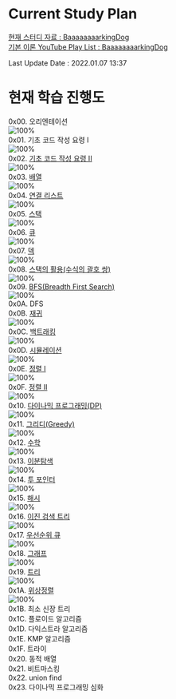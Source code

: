 # Current Study Plan

[현재 스터디 자료 : BaaaaaaaarkingDog](https://blog.encrypted.gg/919?category=773649{:target="_blank"})        
[기본 이론 YouTube Play List : BaaaaaaaarkingDog](https://www.youtube.com/watch?v=LcOIobH7ues&list=PLtqbFd2VIQv4O6D6l9HcD732hdrnYb6CY{:target="_blank"})  
  
Last Update Date : 2022.01.07 13:37
  
# 현재 학습 진행도
0x00. 오리엔테이션  
![100%](https://progress-bar.dev/1/?scale=1&title=progress&width=500&color=babaca&suffix=/1)  
0x01. 기초 코드 작성 요령 I  
![100%](https://progress-bar.dev/1/?scale=1&title=progress&width=500&color=babaca&suffix=/1)  
0x02. [기초 코드 작성 요령 II](https://github.com/encrypted-def/basic-algo-lecture/blob/master/workbook/0x02.md{:target="_blank"})  
![100%](https://progress-bar.dev/27/?scale=27&title=progress&width=500&color=babaca&suffix=/27)  
0x03. [배열](https://github.com/encrypted-def/basic-algo-lecture/blob/master/workbook/0x03.md{:target="_blank"})  
![100%](https://progress-bar.dev/8/?scale=8&title=progress&width=500&color=babaca&suffix=/8)  
0x04. [연결 리스트](https://github.com/encrypted-def/basic-algo-lecture/blob/master/workbook/0x04.md{:target="_blank"})  
![100%](https://progress-bar.dev/3/?scale=3&title=progress&width=500&color=babaca&suffix=/3)  
0x05. [스택](https://github.com/encrypted-def/basic-algo-lecture/blob/master/workbook/0x05.md{:target="_blank"})  
![100%](https://progress-bar.dev/6/?scale=8&title=progress&width=500&color=babaca&suffix=/8)  
0x06. [큐](https://github.com/encrypted-def/basic-algo-lecture/blob/master/workbook/0x06.md{:target="_blank"})  
![100%](https://progress-bar.dev/3/?scale=3&title=progress&width=500&color=babaca&suffix=/3)  
0x07. [덱](https://github.com/encrypted-def/basic-algo-lecture/blob/master/workbook/0x07.md{:target="_blank"})    
![100%](https://progress-bar.dev/3/?scale=3&title=progress&width=500&color=babaca&suffix=/3)  
0x08. [스택의 활용(수식의 괄호 쌍)](https://github.com/encrypted-def/basic-algo-lecture/blob/master/workbook/0x08.md{:target="_blank"})  
![100%](https://progress-bar.dev/3/?scale=5&title=progress&width=500&color=babaca&suffix=/5)  
0x09. [BFS(Breadth First Search)](https://github.com/encrypted-def/basic-algo-lecture/blob/master/workbook/0x09.md{:target="_blank"})  
![100%](https://progress-bar.dev/8/?scale=27&title=progress&width=500&color=babaca&suffix=/27)  
0x0A. DFS  
0x0B. [재귀](https://github.com/encrypted-def/basic-algo-lecture/blob/master/workbook/0x0B.md{:target="_blank"})  
![100%](https://progress-bar.dev/4/?scale=10&title=progress&width=500&color=babaca&suffix=/10)  
0x0C. [백트래킹](https://github.com/encrypted-def/basic-algo-lecture/blob/master/workbook/0x0C.md{:target="_blank"})  
![100%](https://progress-bar.dev/9/?scale=20&title=progress&width=500&color=babaca&suffix=/20)  
0x0D. [시뮬레이션](https://github.com/encrypted-def/basic-algo-lecture/blob/master/workbook/0x0D.md{:target="_blank"})  
![100%](https://progress-bar.dev/1/?scale=61&title=progress&width=500&color=babaca&suffix=/61)  
0x0E. [정렬 I](https://github.com/encrypted-def/basic-algo-lecture/blob/master/workbook/0x0E.md{:target="_blank"})  
![100%](https://progress-bar.dev/8/?scale=8&title=progress&width=500&color=babaca&suffix=/8)  
0x0F. [정렬 II](https://github.com/encrypted-def/basic-algo-lecture/blob/master/workbook/0x0F.md{:target="_blank"})  
![100%](https://progress-bar.dev/8/?scale=9&title=progress&width=500&color=babaca&suffix=/9)  
0x10. [다이나믹 프로그래밍(DP)](https://github.com/encrypted-def/basic-algo-lecture/blob/master/workbook/0x10.md{:target="_blank"})  
![100%](https://progress-bar.dev/5/?scale=43&title=progress&width=500&color=babaca&suffix=/43)  
0x11. [그리디(Greedy)](https://github.com/encrypted-def/basic-algo-lecture/blob/master/workbook/0x11.md{:target="_blank"})  
![100%](https://progress-bar.dev/0/?scale=17&title=progress&width=500&color=babaca&suffix=/17)  
0x12. [수학](https://github.com/encrypted-def/basic-algo-lecture/blob/master/workbook/0x12.md{:target="_blank"})  
![100%](https://progress-bar.dev/5/?scale=39&title=progress&width=500&color=babaca&suffix=/39)  
0x13. [이분탐색](https://github.com/encrypted-def/basic-algo-lecture/blob/master/workbook/0x13.md{:target="_blank"})  
![100%](https://progress-bar.dev/1/?scale=21&title=progress&width=500&color=babaca&suffix=/21)  
0x14. [투 포인터](https://github.com/encrypted-def/basic-algo-lecture/blob/master/workbook/0x14.md{:target="_blank"})  
![100%](https://progress-bar.dev/0/?scale=11&title=progress&width=500&color=babaca&suffix=/11)  
0x15. [해시](https://github.com/encrypted-def/basic-algo-lecture/blob/master/workbook/0x15.md{:target="_blank"})  
![100%](https://progress-bar.dev/0/?scale=10&title=progress&width=500&color=babaca&suffix=/10)  
0x16. [이진 검색 트리](https://github.com/encrypted-def/basic-algo-lecture/blob/master/workbook/0x16.md{:target="_blank"})  
![100%](https://progress-bar.dev/0/?scale=7&title=progress&width=500&color=babaca&suffix=/7)  
0x17. [우선순위 큐](https://github.com/encrypted-def/basic-algo-lecture/blob/master/workbook/0x17.md{:target="_blank"})  
![100%](https://progress-bar.dev/0/?scale=9&title=progress&width=500&color=babaca&suffix=/9)  
0x18. [그래프](https://github.com/encrypted-def/basic-algo-lecture/blob/master/workbook/0x18.md{:target="_blank"})  
![100%](https://progress-bar.dev/0/?scale=12&title=progress&width=500&color=babaca&suffix=/12)  
0x19. [트리](https://github.com/encrypted-def/basic-algo-lecture/blob/master/workbook/0x19.md{:target="_blank"})  
![100%](https://progress-bar.dev/0/?scale=13&title=progress&width=500&color=babaca&suffix=/13)  
0x1A. [위상정렬](https://github.com/encrypted-def/basic-algo-lecture/blob/master/workbook/0x1A.md{:target="_blank"})  
![100%](https://progress-bar.dev/0/?scale=7&title=progress&width=500&color=babaca&suffix=/7)  
0x1B. 최소 신장 트리  
0x1C. 플로이드 알고리즘  
0x1D. 다익스트라 알고리즘  
0x1E. KMP 알고리즘  
0x1F. 트라이  
0x20. 동적 배열  
0x21. 비트마스킹  
0x22. union find  
0x23. 다이나믹 프로그래밍 심화  
